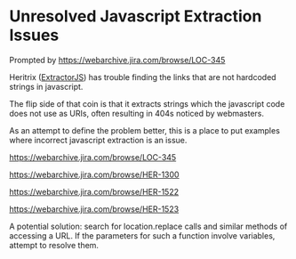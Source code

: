 # Unresolved Javascript Extraction Issues

Prompted by <https://webarchive.jira.com/browse/LOC-345>

Heritrix
([ExtractorJS](https://webarchive.jira.com/wiki/spaces/Heritrix/pages/4242/ExtractorJS))
has trouble finding the links that are not hardcoded strings in
javascript.

The flip side of that coin is that it extracts strings which the
javascript code does not use as URIs, often resulting in 404s noticed by
webmasters.

As an attempt to define the problem better, this is a place to put
examples where incorrect javascript extraction is an issue.

<https://webarchive.jira.com/browse/LOC-345>

<https://webarchive.jira.com/browse/HER-1300>

<https://webarchive.jira.com/browse/HER-1522>

<https://webarchive.jira.com/browse/HER-1523>

A potential solution: search for location.replace calls and similar
methods of accessing a URL. If the parameters for such a function
involve variables, attempt to resolve them.

